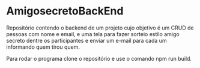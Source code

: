 # AmigosecretoBackEnd

Repositório contendo o backend de um projeto cujo objetivo é um CRUD de pessoas com nome e email, e uma tela para fazer sorteio estilo amigo secreto dentre os participantes e enviar um e-mail para cada um informando quem tirou quem.


Para rodar o programa clone o repositório e use o comando npm run build.

